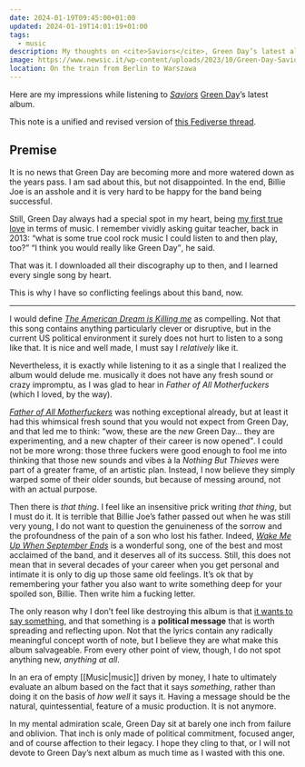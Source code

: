 ```yaml
---
date: 2024-01-19T09:45:00+01:00
updated: 2024-01-19T14:01:19+01:00
tags:
  - music
description: My thoughts on <cite>Saviors</cite>, Green Day’s latest album
image: https://www.newsic.it/wp-content/uploads/2023/10/Green-Day-Saviors-album-2024.jpg
location: On the train from Berlin to Warszawa
---
```

Here are my impressions while listening to <cite>[Saviors](https://musicbrainz.org/release/9bcfed5b-260a-46e7-bbfd-be537a60a544 'Saviors on MusicBrainz')</cite> [Green Day](https://musicbrainz.org/artist/084308bd-1654-436f-ba03-df6697104e19 'Green Day on MusicBrainz')’s latest album.

<div class='blue box'>
	<p>This note is a unified and revised version of <a href='https://pan.rent/@tommi/111781764194357948' title='Tommi’s live reaction thread while listening to Saviors, on pan.rent'>this Fediverse thread</a>.</p>
</div>

## Premise

It is no news that Green Day are becoming more and more watered down as the years pass. I am sad about this, but not disappointed. In the end, Billie Joe is an asshole and it is very hard to be happy for the band being successful.

Still, Green Day always had a special spot in my heart, being <u>my first true love</u> in terms of music. I remember vividly asking guitar teacher, back in 2013: <q>what is some true cool rock music I could listen to and then play, too?</q> <q>I think you would really like Green Day</q>, he said.

That was it. I downloaded all their discography up to then, and I learned every single song by heart.

This is why I have so conflicting feelings about this band, now.

---

I would define <cite>[The American Dream is Killing me](https://musicbrainz.org/recording/5e2bf993-41bb-4b0e-96f7-9e3283018aa9 'The American Dream is Killing Me, on MusicBrainz')</cite> as compelling. Not that this song contains anything particularly clever or disruptive, but in the current US political environment it surely does not hurt to listen to a song like that. It is nice and well made, I must say I *relatively* like it.

Nevertheless, it is exactly while listening to it as a single that I realized the album would delude me. musically it does not have any fresh sound or crazy impromptu, as I was glad to hear in <cite>Father of All Motherfuckers</cite> (which I loved, by the way).

<cite>[Father of All Motherfuckers](https://musicbrainz.org/release-group/492ea613-a3cf-4c45-8b09-b8ce79943024 'Father of All Motherfuckers, on MusicBrainz')</cite> was nothing exceptional already, but at least it had this whimsical fresh sound that you would not expect from Green Day, and that led me to think: <q>wow, these are the *new* Green Day… they are experimenting, and a new chapter of their career is now opened</q>. I could not be more wrong: those three fuckers were good enough to fool me into thinking that those new sounds and vibes à la <cite>Nothing But Thieves</cite> were part of a greater frame, of an artistic plan. Instead, I now believe they simply warped some of their older sounds, but because of messing around, not with an actual purpose.

Then there is *that thing*. I feel like an insensitive prick writing *that thing*, but I must do it. It is terrible that Billie Joe’s father passed out when he was still very young, I do not want to question the genuineness of the sorrow and the profoundness of the pain of a son who lost his father. Indeed, <cite>[Wake Me Up When September Ends](https://musicbrainz.org/recording/72da5280-cadc-4f61-b58b-40cb6da2a32e '“Wake Me Up When September Ends, on MusicBrainz')</cite> is a wonderful song, one of the best and most acclaimed of the band, and it deserves all of its success. Still, this does not mean that in several decades of your career when you get personal and intimate it is only to dig up those same old feelings. It’s ok that by remembering your father you also want to write something deep for your spoiled son, Billie. Then write him a fucking letter.

The only reason why I don’t feel like destroying this album is that <u>it wants to say something</u>, and that something is a **political message** that is worth spreading and reflecting upon. Not that the lyrics contain any radically meaningful concept worth of note, but I believe they are what make this album salvageable. From every other point of view, though, I do not spot anything new, *anything at all*.

In an era of empty [[Music|music]] driven by money, I hate to ultimately evaluate an album based on the fact that it says *something*, rather than doing it on the basis of *how well* it says it. Having a message should be the natural, quintessential, feature of a music production. It is not anymore.

In my mental admiration scale, Green Day sit at barely one inch from failure and oblivion. That inch is only made of political commitment, focused anger, and of course affection to their legacy. I hope they cling to that, or I will not devote to Green Day’s next album as much time as I wasted with this one.
